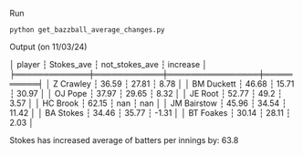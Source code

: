 Run
```
python get_bazzball_average_changes.py
```

Output (on 11/03/24)

│ player      ┆ Stokes_ave ┆ not_stokes_ave ┆ increase │
╞═════════════╪════════════╪════════════════╪══════════╡
│ Z Crawley   ┆ 36.59      ┆ 27.81          ┆ 8.78     │
│ BM Duckett  ┆ 46.68      ┆ 15.71          ┆ 30.97    │
│ OJ Pope     ┆ 37.97      ┆ 29.65          ┆ 8.32     │
│ JE Root     ┆ 52.77      ┆ 49.2           ┆ 3.57     │
│ HC Brook    ┆ 62.15      ┆ nan            ┆ nan      │
│ JM Bairstow ┆ 45.96      ┆ 34.54          ┆ 11.42    │
│ BA Stokes   ┆ 34.46      ┆ 35.77          ┆ -1.31    │
│ BT Foakes   ┆ 30.14      ┆ 28.11          ┆ 2.03     │

Stokes has increased average of batters per innings by:  63.8
